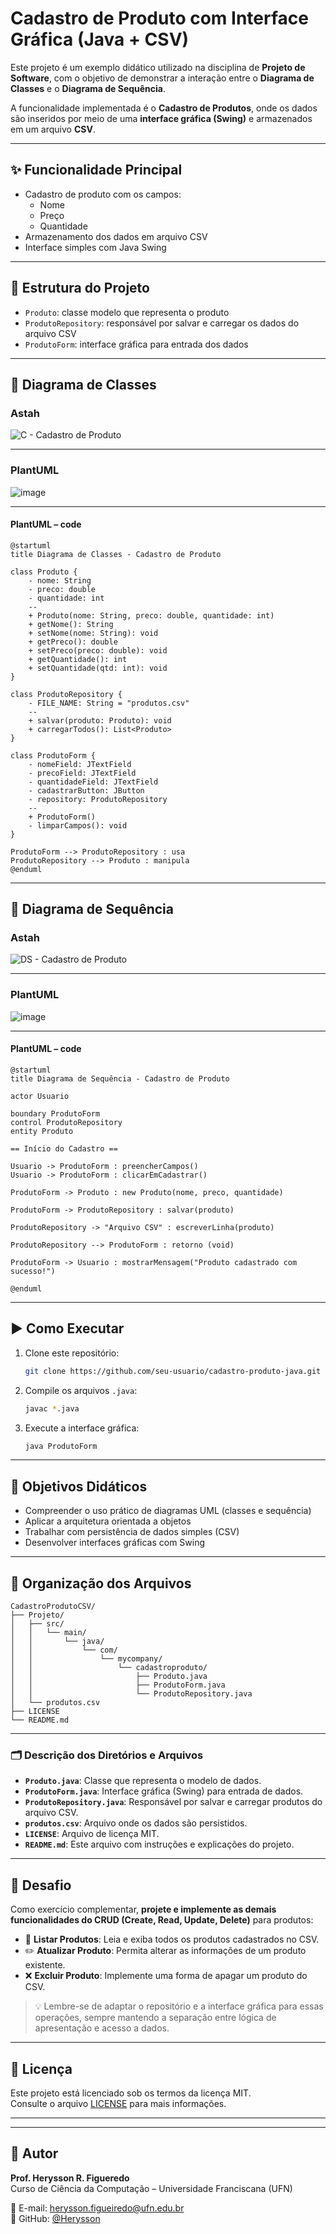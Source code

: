 
# Cadastro de Produto com Interface Gráfica (Java + CSV)

Este projeto é um exemplo didático utilizado na disciplina de **Projeto de Software**, com o objetivo de demonstrar a interação entre o **Diagrama de Classes** e o **Diagrama de Sequência**.

A funcionalidade implementada é o **Cadastro de Produtos**, onde os dados são inseridos por meio de uma **interface gráfica (Swing)** e armazenados em um arquivo **CSV**.

---

## ✨ Funcionalidade Principal

- Cadastro de produto com os campos:
  - Nome
  - Preço
  - Quantidade
- Armazenamento dos dados em arquivo CSV
- Interface simples com Java Swing

---

## 🧱 Estrutura do Projeto

- `Produto`: classe modelo que representa o produto
- `ProdutoRepository`: responsável por salvar e carregar os dados do arquivo CSV
- `ProdutoForm`: interface gráfica para entrada dos dados

---

## 📘 Diagrama de Classes

<!-- Substitua o link abaixo com a imagem do seu diagrama de classes -->
### Astah

![C - Cadastro de Produto](https://github.com/user-attachments/assets/77ddad27-aee2-4f98-b3a3-3528bd820579)

---

### PlantUML

![image](https://github.com/user-attachments/assets/e2b13764-f51f-48b6-8bcb-5e8176e3a898)

---

#### PlantUML – code

```plantuml
@startuml
title Diagrama de Classes - Cadastro de Produto

class Produto {
    - nome: String
    - preco: double
    - quantidade: int
    --
    + Produto(nome: String, preco: double, quantidade: int)
    + getNome(): String
    + setNome(nome: String): void
    + getPreco(): double
    + setPreco(preco: double): void
    + getQuantidade(): int
    + setQuantidade(qtd: int): void
}

class ProdutoRepository {
    - FILE_NAME: String = "produtos.csv"
    --
    + salvar(produto: Produto): void
    + carregarTodos(): List<Produto>
}

class ProdutoForm {
    - nomeField: JTextField
    - precoField: JTextField
    - quantidadeField: JTextField
    - cadastrarButton: JButton
    - repository: ProdutoRepository
    --
    + ProdutoForm()
    - limparCampos(): void
}

ProdutoForm --> ProdutoRepository : usa
ProdutoRepository --> Produto : manipula
@enduml
```

---

## 🔄 Diagrama de Sequência

<!-- Substitua o link abaixo com a imagem do seu diagrama de sequência -->
### Astah

![DS - Cadastro de Produto](https://github.com/user-attachments/assets/4cd7a905-574e-483d-85d8-ca076026c51f)

---

### PlantUML

![image](https://github.com/user-attachments/assets/687dad68-2687-40fd-a1ac-9112088cc1a1)

---

#### PlantUML – code

```plantuml
@startuml
title Diagrama de Sequência - Cadastro de Produto

actor Usuario

boundary ProdutoForm
control ProdutoRepository
entity Produto

== Início do Cadastro ==

Usuario -> ProdutoForm : preencherCampos()
Usuario -> ProdutoForm : clicarEmCadastrar()

ProdutoForm -> Produto : new Produto(nome, preco, quantidade)

ProdutoForm -> ProdutoRepository : salvar(produto)

ProdutoRepository -> "Arquivo CSV" : escreverLinha(produto)

ProdutoRepository --> ProdutoForm : retorno (void)

ProdutoForm -> Usuario : mostrarMensagem("Produto cadastrado com sucesso!")

@enduml
```

---

## ▶️ Como Executar

1. Clone este repositório:
   ```bash
   git clone https://github.com/seu-usuario/cadastro-produto-java.git
   ```
2. Compile os arquivos `.java`:
   ```bash
   javac *.java
   ```
3. Execute a interface gráfica:
   ```bash
   java ProdutoForm
   ```

---

## 🧠 Objetivos Didáticos

- Compreender o uso prático de diagramas UML (classes e sequência)
- Aplicar a arquitetura orientada a objetos
- Trabalhar com persistência de dados simples (CSV)
- Desenvolver interfaces gráficas com Swing

---

## 📂 Organização dos Arquivos

```
CadastroProdutoCSV/
├── Projeto/
│   ├── src/
│   │   └── main/
│   │       └── java/
│   │           └── com/
│   │               └── mycompany/
│   │                   └── cadastroproduto/
│   │                       ├── Produto.java
│   │                       ├── ProdutoForm.java
│   │                       └── ProdutoRepository.java
│   └── produtos.csv
├── LICENSE
└── README.md
```

---

### 🗂️ Descrição dos Diretórios e Arquivos

- **`Produto.java`**: Classe que representa o modelo de dados.
- **`ProdutoForm.java`**: Interface gráfica (Swing) para entrada de dados.
- **`ProdutoRepository.java`**: Responsável por salvar e carregar produtos do arquivo CSV.
- **`produtos.csv`**: Arquivo onde os dados são persistidos.
- **`LICENSE`**: Arquivo de licença MIT.
- **`README.md`**: Este arquivo com instruções e explicações do projeto.

---

## 🧩 Desafio

Como exercício complementar, **projete e implemente as demais funcionalidades do CRUD (Create, Read, Update, Delete)** para produtos:

- 📖 **Listar Produtos**: Leia e exiba todos os produtos cadastrados no CSV.
- ✏️ **Atualizar Produto**: Permita alterar as informações de um produto existente.
- ❌ **Excluir Produto**: Implemente uma forma de apagar um produto do CSV.

> 💡 Lembre-se de adaptar o repositório e a interface gráfica para essas operações, sempre mantendo a separação entre lógica de apresentação e acesso a dados.

---


## 📄 Licença

Este projeto está licenciado sob os termos da licença MIT.  
Consulte o arquivo [LICENSE](LICENSE) para mais informações.

---
---

## 👤 Autor

**Prof. Herysson R. Figueredo**  
Curso de Ciência da Computação – Universidade Franciscana (UFN)

📧 E-mail: herysson.figueiredo@ufn.edu.br  
🔗 GitHub: [@Herysson](https://github.com/Herysson)  
